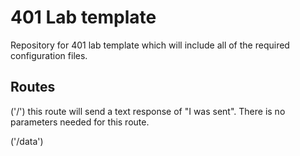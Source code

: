 # 401 Lab template 
Repository for 401 lab template which will include all of the required configuration files.


## Routes 
('/') this route will send a text response of "I was sent". There is no parameters needed for this route.

('/data')